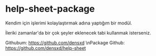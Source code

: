 # help-sheet-package

Kendim için işlerimi kolaylaştırmak adına yaptığım bir modül.

İleriki zamanlar'da bir çok şeyler eklenecek tabi kullanmak isterseniz.


Githubum: https://github.com/densxd
\nPackage Github: https://github.com/densxd/help-sheet
